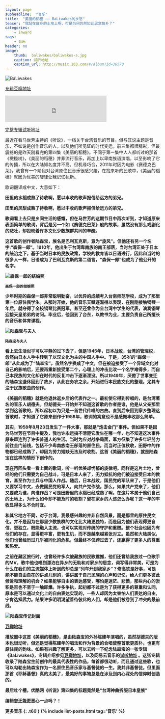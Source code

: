 ```yaml
---
layout: page
subheadline:  "音乐"
title:  "美丽的稻穗 —— BaLiwakes的乡愁"
teaser: "我站在故乡的土地上啊，可是为何仍然如此思念故乡？"
categories:
    - inward
tags:
    - 音乐
header: no
image:
    thumb:  baliwakes/baliwakes-s.jpg
    caption: 试听地址
    caption_url: http://music.163.com/#/album?id=36570
---
```


<img src="{{ site.url}}/images/baliwakes/baliwakes-3.jpg" alt="BaLiwakes">

<p><a href="http://music.douban.com/subject/6892590/">专辑豆瓣地址</a></p>

<div>
	<iframe width="330" height="86" src="http://music.163.com/outchain/player?type=2&id=369202&auto=0&height=66" frameborder="0" allowfullscreen></iframe>
</div>
<p><a href="http://music.163.com/#/album?id=36570">完整专辑试听地址</a></p>

最近在看马世芳主持的《听说》，一档关于台湾音乐的节目。但与其说主题是音乐，不如说是创作音乐的人，以及他们所见证的时代变迁。前三集都很精彩，但最震撼的是昨天刚看完的第四集《美丽的稻穗》。不同于第一集中人人都听过的那首《橄榄树》，《美丽的稻穗》并非流行音乐，再加上以卑南族语演唱，以至影响了它的传播，所以在大陆知名度并不高。但机缘巧合，2011年时因为电影《赛德克巴莱》，我曾有一个阶段对台湾原住民音乐很感兴趣，在找来听的民歌中，《美丽的稻穗》就因为优美的旋律让我记忆犹新。

歌词翻译成中文，大意如下：

<strong>田里的水稻成熟了待收啊，愿以丰收的歌声报信给远方的弟兄。

<strong>田里的凤梨成熟了待收啊，愿以丰收的歌声报信给远方的弟兄。

歌词看上去只是乡间生活的感慨，但在马世芳的这期节目中再次听到，才知道原来表面简单的歌词，背后是另一个如《赛德克巴莱》般的故事，虽然没有那么戏剧化的悲壮，却投映着许多文化少数族群共同的辛酸。

这首歌的创作者陆森宝，族名是巴利瓦克斯，意为“旋风”。但他还有另一个名字:“森保一郎”。1910年，他出生于台湾卑南族的南王部落，当时台湾正处于日本的统治之下，基于当时日本的民族政策，学校的教育皆以日语进行，因此和当时的很多人一样，日语成为了巴利瓦克斯的第二语言，“森保一郎”也成为了他公开的名字。

<img src="{{ site.url}}/images/baliwakes/baliwakes.jpg" alt="森保一郎的结婚照">

~~~
森保一郎的结婚照
~~~

少年时期的森保一郎非常聪明勤奋，以优异的成绩考入台南师范学校，成为了那里第一位原住民学生。从那时开始，他的音乐天赋逐渐得以表现，在刚刚接触钢琴一年后，就夺得了全校钢琴比赛冠军，甚至还曾作为全台湾中学生的代表，演奏钢琴迎接天皇弟弟的访问。毕业后，他回到了台东，以教书为业，主要负责自己所擅长的音乐和体育课程。

<img src="{{ site.url}}/images/baliwakes/baliwakes-1.jpg" alt="陆森宝与夫人">

~~~
陆森宝与夫人
~~~

看上去生活似乎可以平静的过下去了，但是1945年，日本战败，台湾的管理权，忽然由日本人手中转到了以汉文化为主的中国人手中。于是，35岁的“森保一郎”从此成为了“陆森宝”。虽然名字换成了中文，但在被迫接受了一个异域文化对自己的影响后，还要再重新接受第二个，心理上的冲击比改一个名字难得多，而自己本民族的文化却在时代的反复冲击下逐渐湮没。所以1949年，厌倦了世事变迁的陆森宝退休回到了故乡，从此在务农之余，开始进行本民族文化的整理，尤其专注于民族歌曲的创作。

《美丽的稻穗》就是他退休返乡后的代表作之一。最初使它得到传唱的，是台湾著名的音乐人胡德夫。但胡德夫一开始并不知道这首歌的作者是谁，他是从父亲那里学到这首歌的，所以起初以为只是一首世代传唱的古曲。直到后来回到家乡整理这首歌时，才知道了它原来创作于1958年，歌词的寓意也不是感慨丰收那么简单。

其实，1958年8月23日发生了一件大事，那就是“炮击金门”事件。但如果不是因为马世芳在节目中提及，我也许永远搞不清楚它发生在哪一年，也不知道这次事件原来牵连到了许多普通人的生活。当时为应对战争局面，军方征集了许多年轻劳力前往金门前线，包括不少卑南族南王部落的原住民。而当时正值秋收，田野中的作物都已经成熟了，却因为劳力短缺无法及时收割。这首《美丽的稻穗》，就是陆森宝在这样的情形下创作的。

现在再回头看一看上面的歌词，听一听优美却忧郁的旋律吧。同样是这片土地，曾经的他们只需要为自己战斗，可是日本人来了，无力抵抗的他们被迫接受日本的教育，甚至作为士兵与中国人作战。随后，日本战败，国民党的军队来了，于是他们又要学习中文，去做国民党的军人，向共产党作战。那么，如果共产党来了，他们又要成为谁，向谁作战？可是田野里的水稻已经成熟了啊，在这片本属于他们自己的土地上，为什么如今却不能及时的收割？留在家乡的人该怎么办呢？这一年的丰收显得多么不合时宜。

和其它地方不同，对于台湾，我最感兴趣的并非自然风景，而是那里的原住民文化。并不是因为在那里少数族群的文化比大陆更独特，而是因为他们表现得更自信、更独立，既能融入主流，也可以实现对传统的守护和重塑。整个社会也因为有他们的存在，显得更丰富，更有生机，而不是越来越紧张对立。虽然和大陆类似，他们也曾经历过几乎被同化的危机，但最终不仅跨过去了，还赢得了更多人的尊重和热爱。

之前在藏区旅行时，也曾经许多次被藏族的民歌震撼，他们还曾给我放过一位歌手的MV，歌中他也唱到漂泊在异乡的无助和对家乡的思念，词写得非常美，可是为什么在我们的主流媒体上听到的却总是“列车开到我家乡”？修高铁是好事，可是能不能自由自在的讲点儿别的，讲讲属于自己民族的心声和记忆，给人们更多彼此倾诉和理解的机会？如果能够自由的表达感受，哪怕是迷茫、悲愤，那些内心的淤积是否也不至于一触即爆。许多争执，起初都不过是为了获得更多的尊重和认同，原本是可以通过文化上的自由表达实现的，一些人却因为太害怕人们表达的自由，宁肯选择武力。结果许多明明渴望善待彼此的人们，却是他们被卷到了冲突的最前线。

<img src="{{ site.url}}/images/baliwakes/baliwakes-4.jpg" alt="陆森宝传记封面">
<p><a href="http://book.douban.com/subject/25782478/">豆瓣地址</a></p>

播放器中这首《美丽的稻穗》，是由陆森宝的外孙陈建年演唱的，虽然胡德夫的版本也很动听，但还是觉得陈建年的唱法和作为背景的合唱使整首歌更质朴，也更有原住民的韵味。如果有兴趣了解更多，可以去听一下纪念陆森宝的一张专辑《BaLiwakes》，专辑介绍参见[豆瓣地址](http://music.douban.com/subject/6892590/)，以及网易云音乐的[试听地址](http://music.163.com/#/album?id=36570) 。这张专辑收录了陆森宝生前创作的最具代表性的作品，每首都很动听，而且通过这些歌，也可以勾勒出陆森宝作为一名原住民音乐家与基督徒的一生。我并非基督徒，但里面那首《耶稣基督》真的太美了，最美好的事物总是在涉及到内心深处的信仰时创造的。

最后吐个槽，优酷网《听说》第四集的标题竟然是“台湾神曲折服日本皇族” 

编辑您还能更恶心一点吗？！

<strong>更多音乐</strong>
{: .t60 }
{% include list-posts.html tag='音乐' %}